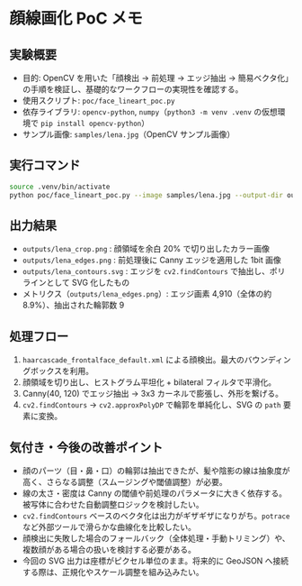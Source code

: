 # 顔線画化 PoC メモ

## 実験概要

- 目的: OpenCV を用いた「顔検出 → 前処理 → エッジ抽出 → 簡易ベクタ化」の手順を検証し、基礎的なワークフローの実現性を確認する。  
- 使用スクリプト: `poc/face_lineart_poc.py`  
- 依存ライブラリ: `opencv-python`, `numpy`（`python3 -m venv .venv` の仮想環境で `pip install opencv-python`）  
- サンプル画像: `samples/lena.jpg`（OpenCV サンプル画像）

## 実行コマンド

```bash
source .venv/bin/activate
python poc/face_lineart_poc.py --image samples/lena.jpg --output-dir outputs
```

## 出力結果

- `outputs/lena_crop.png` : 顔領域を余白 20% で切り出したカラー画像  
- `outputs/lena_edges.png` : 前処理後に Canny エッジを適用した 1bit 画像  
- `outputs/lena_contours.svg` : エッジを `cv2.findContours` で抽出し、ポリラインとして SVG 化したもの  
- メトリクス（`outputs/lena_edges.png`）: エッジ画素 4,910（全体の約 8.9%）、抽出された輪郭数 9

## 処理フロー

1. `haarcascade_frontalface_default.xml` による顔検出。最大のバウンディングボックスを利用。  
2. 顔領域を切り出し、ヒストグラム平坦化 + bilateral フィルタで平滑化。  
3. Canny(40, 120) でエッジ抽出 → 3x3 カーネルで膨張し、外形を繋げる。  
4. `cv2.findContours` → `cv2.approxPolyDP` で輪郭を単純化し、SVG の `path` 要素に変換。  

## 気付き・今後の改善ポイント

- 顔のパーツ（目・鼻・口）の輪郭は抽出できたが、髪や陰影の線は抽象度が高く、さらなる調整（スムージングや閾値調整）が必要。  
- 線の太さ・密度は Canny の閾値や前処理のパラメータに大きく依存する。被写体に合わせた自動調整ロジックを検討したい。  
- `cv2.findContours` ベースのベクタ化は出力がギザギザになりがち。`potrace` など外部ツールで滑らかな曲線化を比較したい。  
- 顔検出に失敗した場合のフォールバック（全体処理・手動トリミング）や、複数顔がある場合の扱いを検討する必要がある。  
- 今回の SVG 出力は座標がピクセル単位のまま。将来的に GeoJSON へ接続する際は、正規化やスケール調整を組み込みたい。
